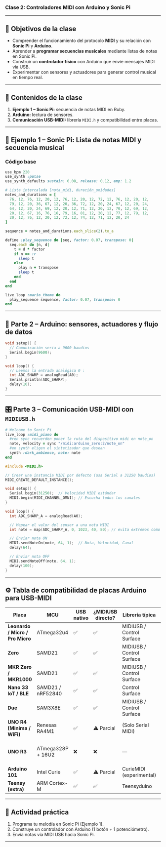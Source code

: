 ### Clase 2: Controladores MIDI con Arduino y Sonic Pi
---

## 🎯 Objetivos de la clase
- Comprender el funcionamiento del protocolo **MIDI** y su relación con **Sonic Pi** y **Arduino**.  
- Aprender a **programar secuencias musicales** mediante listas de notas en Sonic Pi.  
- Construir un **controlador físico** con Arduino que envíe mensajes MIDI vía USB.  
- Experimentar con sensores y actuadores para generar control musical en tiempo real.

---

## 🧠 Contenidos de la clase
1. **Ejemplo 1 – Sonic Pi:** secuencia de notas MIDI en Ruby.  
2. **Arduino:** lectura de sensores.  
3. **Comunicación USB-MIDI:** librería `MIDI.h` y compatibilidad entre placas.

---

## 🎹 Ejemplo 1 – Sonic Pi: Lista de notas MIDI y secuencia musical

### Código base
```ruby
use_bpm 220
use_synth :pulse
use_synth_defaults sustain: 0.08, release: 0.12, amp: 1.2

# Lista intercalada [nota_midi, duración_unidades]
notes_and_durations = [
  76, 12, 76, 12, 20, 12, 76, 12, 20, 12, 72, 12, 76, 12, 20, 12,
  79, 12, 20, 36, 67, 12, 20, 36, 72, 12, 20, 24, 67, 12, 20, 24,
  64, 12, 20, 24, 69, 12, 20, 12, 71, 12, 20, 12, 70, 12, 69, 12,
  20, 12, 67, 16, 76, 16, 79, 16, 81, 12, 20, 12, 77, 12, 79, 12,
  20, 12, 76, 12, 20, 12, 72, 12, 74, 12, 71, 12, 20, 24
]

sequence = notes_and_durations.each_slice(2).to_a

define :play_sequence do |seq, factor: 0.07, transpose: 0|
  seq.each do |n, d|
    t = d * factor
    if n == :r
      sleep t
    else
      play n + transpose
      sleep t
    end
  end
end

live_loop :mario_theme do
  play_sequence sequence, factor: 0.07, transpose: 0
end
```

---

## 🔧 Parte 2 – Arduino: sensores, actuadores y flujo de datos
```cpp
void setup() {
  // Comunicación seria a 9600 baudios
  Serial.begin(9600);
}

void loop() {
  // Leemos la entrada analógica 0 :
  int ADC_SHARP = analogRead(A0);
  Serial.println(ADC_SHARP);
  delay(10);
}
```
---

## 🎛️ Parte 3 – Comunicación USB-MIDI con `MIDIUSB.h`
```ruby
# Welcome to Sonic Pi
live_loop :midi_piano do
  #ren sync recuerden poner la ruta del dispositivo midi en note_on
  note, velocity = sync "/midi:arduino_zero:2/note_on"
  #en synth eligen el sintetizador que desean
  synth :dark_ambience, note: note
end
```

```cpp
#include <MIDI.h>

// Crear una instancia MIDI por defecto (usa Serial a 31250 baudios)
MIDI_CREATE_DEFAULT_INSTANCE();

void setup() {
  Serial.begin(31250);  // Velocidad MIDI estándar
  MIDI.begin(MIDI_CHANNEL_OMNI); // Escucha todos los canales
}

void loop() {
  int ADC_SHARP_A = analogRead(A0);

  // Mapear el valor del sensor a una nota MIDI
  int note = map(ADC_SHARP_A, 0, 1023, 40, 80); // evita extremos como 0 y 127

  // Enviar nota ON
  MIDI.sendNoteOn(note, 64, 1);  // Nota, Velocidad, Canal
  delay(64);

  // Enviar nota OFF
  MIDI.sendNoteOff(note, 64, 1);
  delay(100);
}
```

---

## ⚙️ Tabla de compatibilidad de placas Arduino para USB-MIDI

| Placa | MCU | USB nativo | ¿MIDIUSB directo? | Librería típica | Dificultad | Comentarios |
|-------|-----|-------------|------------------|----------------|-------------|--------------|
| **Leonardo / Micro / Pro Micro** | ATmega32u4 | ✅ | ✅ | MIDIUSB / Control Surface | 🔹 Baja | Ideal para comenzar. |
| **Zero** | SAMD21 | ✅ | ✅ | MIDIUSB / Control Surface | 🔹 Baja | 32 bits, estable. |
| **MKR Zero / MKR1000** | SAMD21 | ✅ | ✅ | MIDIUSB / Control Surface | 🔹 Baja | Ideal para proyectos con SD. |
| **Nano 33 IoT / BLE** | SAMD21 / nRF52840 | ✅ | ✅ | Control Surface | 🔸 Media | Compatible con BLE-MIDI. |
| **Due** | SAM3X8E | ✅ | ✅ | MIDIUSB / Control Surface | 🔸 Media | 3.3 V. |
| **UNO R4 (Minima / WiFi)** | Renesas RA4M1 | ✅ | ⚠️ Parcial | (Solo Serial MIDI) | 🔸 Media | Ecosistema en desarrollo. |
| **UNO R3** | ATmega328P + 16U2 | ❌ | ❌ | — | 🔴 Alta | Requiere HIDUINO o Hairless MIDI Bridge. |
| **Arduino 101** | Intel Curie | ✅ | ⚠️ Parcial | CurieMIDI (experimental) | 🔸 Media | Soporte limitado. |
| **Teensy (extra)** | ARM Cortex-M | ✅ | ✅ | Teensyduino | 🔹 Baja | Excelente compatibilidad. |

---
## 🧪 Actividad práctica
1. Programa tu melodía en Sonic Pi (Ejemplo 1).  
2. Construye un controlador con Arduino (1 botón + 1 potenciómetro).  
3. Envía notas vía MIDI USB hacia Sonic Pi.  

---
